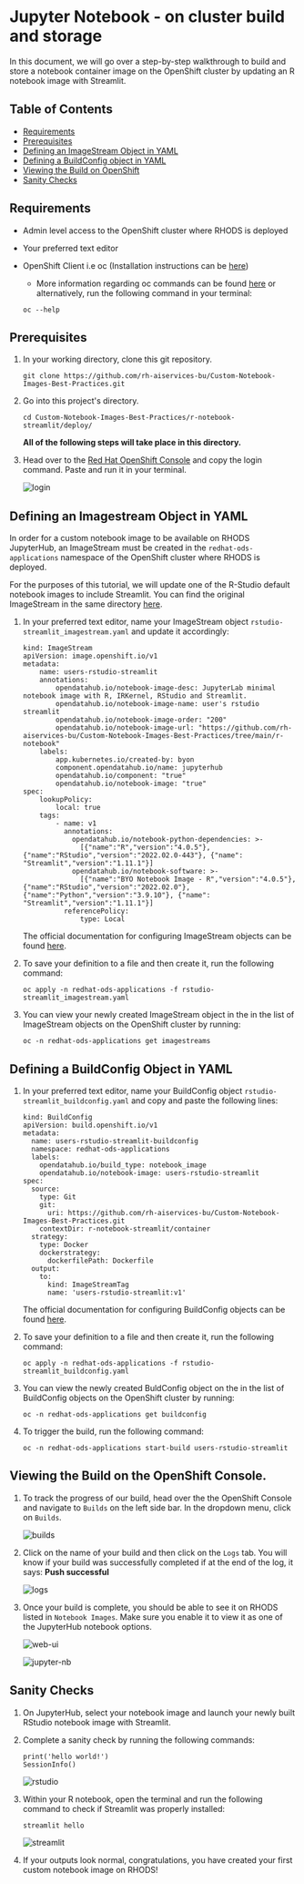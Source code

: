 # Jupyter Notebook - on cluster build and storage

In this document, we will go over a step-by-step walkthrough to build and store a notebook container image on the OpenShift cluster by updating an R notebook image with Streamlit.

## Table of Contents

* [Requirements](#requirements)
* [Prerequisites](#prerequisties)
* [Defining an ImageStream Object in YAML](#defining-an-imagestream-object-in-yaml)
* [Defining a BuildConfig object in YAML](#defining-a-buildconfig-object-in-yaml)
* [Viewing the Build on OpenShift](#viewing-the-build-on-the-openshift-console)
* [Sanity Checks](#sanity-checks)

## Requirements
* Admin level access to the OpenShift cluster where RHODS is deployed
* Your preferred text editor
* OpenShift Client i.e oc (Installation instructions can be [here](https://docs.openshift.com/container-platform/4.7/cli_reference/openshift_cli/getting-started-cli.html))
   
    * More information regarding oc commands can be found [here](https://docs.openshift.com/container-platform/4.7/cli_reference/openshift_cli/developer-cli-commands.html) or alternatively, run the following command in your terminal:
     ```
    oc --help
     ```
## Prerequisites
1. In your working directory, clone this git repository.
    ```
    git clone https://github.com/rh-aiservices-bu/Custom-Notebook-Images-Best-Practices.git
    ```
2. Go into this project's directory.
    ```
    cd Custom-Notebook-Images-Best-Practices/r-notebook-streamlit/deploy/
    ```
    **All of the following steps will take place in this directory.**

3. Head over to the [Red Hat OpenShift Console](https://console-openshift-console.apps.pilot.j61u.p1.openshiftapps.com/dashboards) and copy the login command. Paste and run it in your terminal.

    ![login](/img/copy-login-command.png)


## Defining an Imagestream Object in YAML

In order for a custom notebook image to be available on RHODS JupyterHub, an ImageStream must be created in the `redhat-ods-applications` namespace of the OpenShift cluster where RHODS is deployed.

For the purposes of this tutorial, we will update one of the R-Studio default notebook images to include Streamlit. You can find the original ImageStream in the same directory [here](https://github.com/rh-aiservices-bu/Custom-Notebook-Images-Best-Practices/blob/main/r-notebook/deploy/odh-minimal-data-science-r-notebook_image-stream.yml).

1. In your preferred text editor, name your ImageStream object `rstudio-streamlit_imagestream.yaml` and update it accordingly:
    ```
    kind: ImageStream
    apiVersion: image.openshift.io/v1
    metadata: 
        name: users-rstudio-streamlit
        annotations: 
            opendatahub.io/notebook-image-desc: JupyterLab minimal notebook image with R, IRKernel, RStudio and Streamlit.
            opendatahub.io/notebook-image-name: user's rstudio streamlit
            opendatahub.io/notebook-image-order: "200"
            opendatahub.io/notebook-image-url: "https://github.com/rh-aiservices-bu/Custom-Notebook-Images-Best-Practices/tree/main/r-notebook"
        labels: 
            app.kubernetes.io/created-by: byon
            component.opendatahub.io/name: jupyterhub
            opendatahub.io/component: "true"
            opendatahub.io/notebook-image: "true"
    spec: 
        lookupPolicy: 
            local: true
        tags: 
            - name: v1
              annotations: 
                opendatahub.io/notebook-python-dependencies: >-
                  [{"name":"R","version":"4.0.5"},{"name":"RStudio","version":"2022.02.0-443"}, {"name": "Streamlit","version":"1.11.1"}]
                opendatahub.io/notebook-software: >-
                  [{"name":"BYO Notebook Image - R","version":"4.0.5"},{"name":"RStudio","version":"2022.02.0"},{"name":"Python","version":"3.9.10"}, {"name": "Streamlit","version":"1.11.1"}]
              referencePolicy: 
                  type: Local
    ```
    The official documentation for configuring ImageStream objects can be found [here](https://docs.openshift.com/container-platform/4.8/rest_api/image_apis/imagestream-image-openshift-io-v1.html).

2. To save your definition to a file and then create it, run the following command:

    ```
    oc apply -n redhat-ods-applications -f rstudio-streamlit_imagestream.yaml
    ```
3. You can view your newly created ImageStream object in the in the list of ImageStream objects on the OpenShift cluster by running:
   
   ```
   oc -n redhat-ods-applications get imagestreams
   ```

## Defining a BuildConfig Object in YAML 

1. In your preferred text editor, name your BuildConfig object `rstudio-streamlit_buildconfig.yaml` and copy and paste the following lines:

    ```
    kind: BuildConfig
    apiVersion: build.openshift.io/v1
    metadata: 
      name: users-rstudio-streamlit-buildconfig
      namespace: redhat-ods-applications
      labels: 
        opendatahub.io/build_type: notebook_image
        opendatahub.io/notebook-image: users-rstudio-streamlit
    spec: 
      source: 
        type: Git
        git: 
          uri: https://github.com/rh-aiservices-bu/Custom-Notebook-Images-Best-Practices.git
        contextDir: r-notebook-streamlit/container
      strategy: 
        type: Docker
        dockerstrategy: 
          dockerfilePath: Dockerfile
      output: 
        to:
          kind: ImageStreamTag
          name: 'users-rstudio-streamlit:v1'
    ```

    The official documentation for configuring BuildConfig objects can be found [here](https://docs.openshift.com/container-platform/4.9/cicd/builds/understanding-buildconfigs.html).

2. To save your definition to a file and then create it, run the following command:
     ```
     oc apply -n redhat-ods-applications -f rstudio-streamlit_buildconfig.yaml
     ```
3. You can view the newly created BuldConfig object on the in the list of BuildConfig objects on the OpenShift cluster by running:
    ```
    oc -n redhat-ods-applications get buildconfig
    ```

4. To trigger the build, run the following command:
    ```
    oc -n redhat-ods-applications start-build users-rstudio-streamlit
    ```

## Viewing the Build on the OpenShift Console. 
1. To track the progress of our build, head over the the OpenShift Console and navigate to `Builds` on the left side bar. In the dropdown menu, click on `Builds`. 

    ![builds](/img/on-cluster-build-builds.png)

2. Click on the name of your build and then click on the `Logs` tab. You will know if your build was successfully completed if at the end of the log, it says:
 **Push successful**

    ![logs](/img/on-cluster-build-logs.png)

3. Once your build is complete, you should be able to see it on RHODS listed in `Notebook Images`. Make sure you enable it to view it as one of the JupyterHub notebook options.

    ![web-ui](/img/on-cluster-build-web-ui.png)

    ![jupyter-nb](/img/on-cluster-build-jupyternb.png)

## Sanity Checks
1. On JupyterHub, select your notebook image and launch your newly built RStudio notebook image with Streamlit.

2. Complete a sanity check by running the following commands:

    ```
    print('hello world!')
    SessionInfo()
    ```
    ![rstudio](/img/r-studio-sanity-check.png)

3. Within your R notebook, open the terminal and run the following command to check if Streamlit was properly installed:

    ```
    streamlit hello
    ```

    ![streamlit](/img/streamlit-sanity-check.png)

4. If your outputs look normal, congratulations, you have created your first custom notebook image on RHODS!






